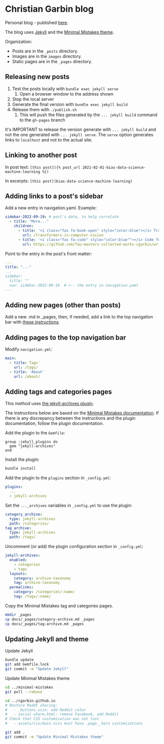 # Christian Garbin blog

Personal blog - published [here](https://cgarbin.github.io/).

The blog uses [Jekyll](http://jekyllrb.com/) and the [Minimal Mistakes theme](https://mmistakes.github.io/minimal-mistakes/).

Organization:

- Posts are in the `_posts` directory.
- Images are in the `images` directory.
- Static pages are in the `_pages` directory.

## Releasing new posts

1. Test the posts locally with `bundle exec jekyll serve`
   1. Open a browser window to the address shown
1. Stop the local server
1. Generate the final version with `bundle exec jekyll build`
1. Release them with `./publish.sh`
   1. This will push the files generated by the `... jekyll build` command to the `gh-pages` branch

It's IMPORTANT to release the version generate with `... jekyll build` and not the one generated with `... jekyll serve`. The `serve` option generates links to `localhost` and not to the actual site.

## Linking to another post

In post text: `[this post]({% post_url 2021-02-01-bias-data-science-machine-learning %})`

In excerpts: `[this post](bias-data-science-machine-learning)`

## Adding links to a post's sidebar

Add a new entry in navigation.yaml. Example:

```yaml
sidebar-2022-09-19: # post's date, to help correlate
  - title: "More..."
    children:
      - title: '<i class="fas fa-book-open" style="color:blue"></i> Transfomers in computer vision'
        url: /transformers-in-computer-vision
      - title: '<i class="fas fa-code" style="color:blue""></i> Code for this article'
        url: https://github.com/fau-masters-collected-works-cgarbin/writing-good-jupyter-notebooks
```

Point to the entry in the post's front matter:

```yaml
---
title: "..."
...
sidebar:
  title: ""
  nav: sidebar-2022-09-19  # <-- the entry in navigation.yaml
---
```

## Adding new pages (other than posts)

Add a new .md in _pages, then, if needed, add a link to the top navigation bar with [these instructions](#adding-pages-to-the-top-navigation-bar).

## Adding pages to the top navigation bar

Modify `navigation.yml`:

```yaml
main:
  - title: Tags'
    url: /tags/
  - title: 'About'
    url: /about/
```

## Adding tags and categories pages

This method uses [the jekyll-archives plugin](https://github.com/jekyll/jekyll-archives).

The instructions below are based on the [Minimal Mistakes documentation](https://mmistakes.github.io/minimal-mistakes/docs/configuration/#archive-settings). If there is any discrepancy between the instructions and the plugin documentation, follow the plugin documentation.

Add the plugin to the `Gemfile`:

```text
group :jekyll_plugins do
  gem "jekyll-archives"
end
```

Install the plugin:

```bash
bundle install
```

Add the plugin to the `plugins` section in `_config.yml`:

```yaml
plugins:
  ...
  - jekyll-archives
```

Set the `..._archives` variables in `_config.yml` to use the plugin:

```yaml
category_archive:
  type: jekyll-archives
  path: /categories/
tag_archive:
  type: jekyll-archives
  path: /tags/
```

Uncomment (or add) the plugin configuration section in `_config.yml`:

```yaml
jekyll-archives:
  enabled:
    - categories
    - tags
  layouts:
    category: archive-taxonomy
    tag: archive-taxonomy
  permalinks:
    category: /categories/:name/
    tag: /tags/:name/
```

Copy the Minimal Mistakes tag and categories pages.

```bash
mkdir _pages
cp docs/_pages/category-archive.md _pages
cp docs/_pages/tag-archive.md _pages
```

## Updating Jekyll and theme

Update Jekyll

```bash
bundle update
git add Gemfile.lock
git commit -m "Update Jekyll"
```

Update Minimal Mistakes theme

```bash
cd ../minimal-mistakes
git pull --rebase

cd ../cgarbin.github.io
# Restore Reddt sharing:
#   - _buttons.scss: add Reddit color
#   - social-share.html: remove Facebook, add Reddit
# Check that CSS customization was not lost
#   - assets/css/main.scss must have .page__hero customizations

git add .
git commit -m "Update Minimal Mistakes theme"
```
